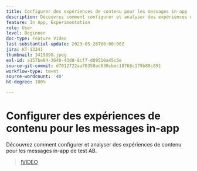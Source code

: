 ```yaml
---
title: Configurer des expériences de contenu pour les messages in-app
description: Découvrez comment configurer et analyser des expériences de contenu pour les messages in-app de test AB.
feature: In App, Experimentation
role: User
level: Beginner
doc-type: Feature Video
last-substantial-update: 2023-05-26T00:00:00Z
jira: KT-13341
thumbnail: 3419898.jpeg
exl-id: a157be84-3640-43d0-8cf7-d09510a45c5e
source-git-commit: d7012722aa70350ad830cbec18768c179b88c891
workflow-type: tm+mt
source-wordcount: '40'
ht-degree: 100%

---
```


# Configurer des expériences de contenu pour les messages in-app

Découvrez comment configurer et analyser des expériences de contenu pour les messages in-app de test AB.

>[!VIDEO](https://video.tv.adobe.com/v/3419898/?learn=on)
